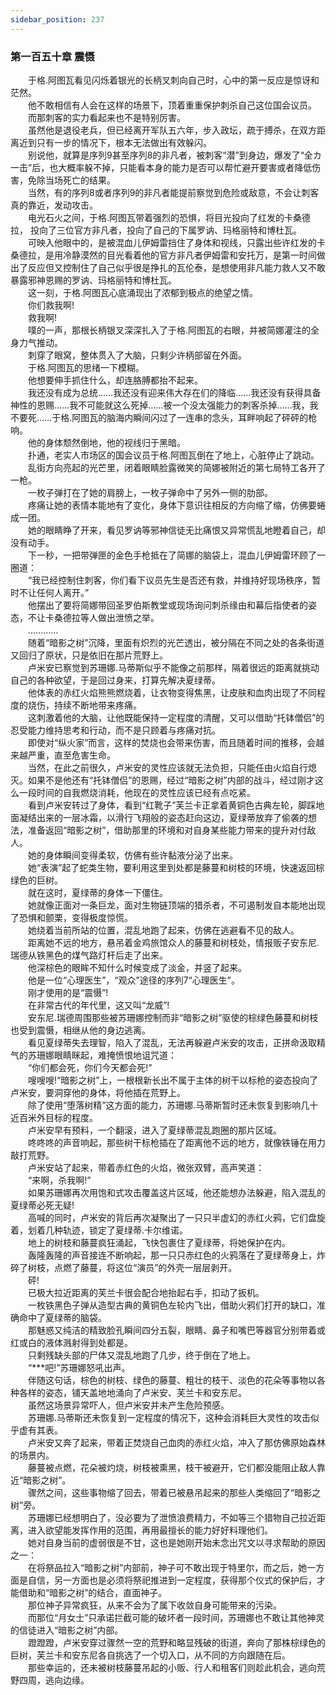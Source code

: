 ```yaml
---
sidebar_position: 237
---
```

### 第一百五十章 震慑  


　　于格.阿图瓦看见闪烁着银光的长柄叉刺向自己时，心中的第一反应是惊讶和茫然。  
　　他不敢相信有人会在这样的场景下，顶着重重保护刺杀自己这位国会议员。  
　　而那刺客的实力看起来也不是特别厉害。  
　　虽然他是退役老兵，但已经离开军队五六年，步入政坛，疏于搏杀，在双方距离近到只有一步的情况下，根本无法做出有效躲闪。  
　　别说他，就算是序列9甚至序列8的非凡者，被刺客“潜”到身边，爆发了“全カ一击”后，也大概率躲不掉，只能看本身的能力是否可以帮忙避开要害或者降低伤害，免除当场死亡的结果。  
　　当然，有的序列8或者序列9的非凡者能提前察觉到危险或敌意，不会让刺客真的靠近，发动攻击。  
　　电光石火之间，于格.阿图瓦带着强烈的恐惧，将目光投向了红发的卡桑德拉， 投向了三位官方非凡者，投向了自己的下属罗讷、玛格丽特和博杜瓦。  
　　可映入他眼中的，是被混血儿伊姆雷挡住了身体和视线，只露出些许红发的卡桑德拉，是用冷静漠然的目光看着他的官方非凡者伊姆雷和安托万，是第一时间做出了反应但又控制住了自己似乎很是挣扎的瓦伦泰，是想使用非凡能力救人又不敢暴露邪神恩赐的罗讷、玛格丽特和博杜瓦。  
　　这一刻，于格.阿图瓦心底涌现出了浓郁到极点的绝望之情。  
　　你们救我啊!  
　　救我啊!  
　　噗的一声，那根长柄银叉深深扎入了于格.阿图瓦的右眼，并被简娜灌注的全身力气推动。  
　　刺穿了眼窝，整体贯入了大脑，只剩少许柄部留在外面。  
　　于格.阿图瓦的思绪一下模糊。  
　　他想要伸手抓住什么，却连胳膊都抬不起来。  
　　我还没有成为总统……我还没有迎来伟大存在们的降临……我还没有获得具备神性的恩赐……我不可能就这么死掉……被一个没太强能力的刺客杀掉……我，我不要死……于格.阿图瓦的脑海内瞬间闪过了一连串的念头，耳畔响起了砰砰的枪响。  
　　他的身体颓然倒地，他的视线归于黑暗。  
　　扑通，老实人市场区的国会议员于格.阿图瓦倒在了地上，心脏停止了跳动。  
　　乱街方向亮起的光芒里，闭着眼睛脸露微笑的简娜被附近的第七局特工各开了一枪。  
　　一枚子弹打在了她的肩膀上，一枚子弹命中了另外一侧的肋部。  
　　疼痛让她的表情本能地有了变化，身体下意识往相反的方向缩了缩，仿佛要蜷成一团。  
　　她的眼睛睁了开来，看见罗讷等邪神信徒无比痛恨又异常慌乱地瞪着自己，却没有动手。  
　　下一秒，一把带弹匣的金色手枪抵在了简娜的脑袋上，混血儿伊姆雷环顾了一圈道：  
　　“我已经控制住刺客，你们看下议员先生是否还有救，并维持好现场秩序，暂时不让任何人离开。”  
　　他摆出了要将简娜带回圣罗伯斯教堂或现场询问刺杀缘由和幕后指使者的姿态，不让卡桑德拉等人做出泄愤之举。  
　　…………  
　　随着“暗影之树”沉降，里面有炽烈的光芒透出，被分隔在不同之处的各条街道又回归了原状，只是依旧在那片荒野上。  
　　卢米安已察觉到苏珊娜.马蒂斯似乎不能像之前那样，隔着很远的距离就挑动自己的各种欲望，于是回过身来，打算先解决夏绿蒂。  
　　他体表的赤红火焰熊熊燃烧着，让衣物变得焦黑，让皮肤和血肉出现了不同程度的烧伤，持续不断地带来疼痛。  
　　这刺激着他的大脑，让他既能保持一定程度的清醒，又可以借助“托钵僧侣”的忍受能力维持思考和行动，而不是只顾着与疼痛对抗。  
　　即使对“纵火家”而言，这样的焚烧也会带来伤害，而且随着时间的推移，会越来越严重，直至危害生命。  
　　当然，在此之前很久，卢米安的灵性应该就无法负担，只能任由火焰自行熄灭。如果不是他还有“托钵僧侣”的恩赐，经过“暗影之树”内部的战斗，经过刚才这么一段时间的自我燃烧消耗，他现在的灵性应该已经有点吃紧。  
　　看到卢米安转过了身体，看到“红靴子”芙兰卡正拿着黄铜色古典左轮，脚踩地面凝结出来的一层冰霜，以滑行飞翔般的姿态赶向这边，夏绿蒂放弃了偷袭的想法，准备返回“暗影之树”，借助那里的环境和对自身某些能力带来的提升对付敌人。  
　　她的身体瞬间变得柔软，仿佛有些许黏液分泌了出来。  
　　她“表演”起了蛇类生物，要利用这里到处都是藤蔓和树枝的环境，快速返回棕绿色的巨树。  
　　就在这时，夏绿蒂的身体一下僵住。  
　　她就像正面对一条巨龙，面对生物链顶端的猎杀者，不可遏制发自本能地出现了恐惧和颤栗，变得极度惊慌。  
　　她绕着当前所站的位置，混乱地跑了起来，仿佛在逃避看不见的敌人。  
　　距离她不远的地方，悬吊着金鸡旅馆众人的藤蔓和树枝处，情报贩子安东尼.瑞德从铁黑色的煤气路灯杆后走了出来。  
　　他深棕色的眼眸不知什么时候变成了淡金，并竖了起来。  
　　他是一位“心理医生”，“观众”途径的序列7“心理医生”。  
　　刚才使用的是“震慑”!  
　　在非常古代的年代里，这又叫“龙威”!  
　　安东尼.瑞德周围那些被苏珊娜控制而非“暗影之树”驱使的棕绿色藤蔓和树枝也受到震慑，相继从他的身边逃离。  
　　看见夏绿蒂失去理智，陷入了混乱，无法再躲避卢米安的攻击，正拼命汲取精气的苏珊娜眼睛眯起，难掩愤恨地诅咒道：  
　　“你们都会死，你们今天都会死!”  
　　嗖嗖嗖!“暗影之树”上，一根根新长出不属于主体的树干以标枪的姿态投向了卢米安，要洞穿他的身体，将他插在荒野上。  
　　除了使用“堕落树精”这方面的能力，苏珊娜.马蒂斯暂时还未恢复到影响几十近百米外目标的程度。  
　　卢米安早有预料，一个翻滚，进入了夏绿蒂混乱跑圈的那片区域。  
　　咚咚咚的声音响起，那些树干标枪插在了距离他不远的地方，就像铁锤在用力敲打荒野。  
　　卢米安站了起来，带着赤红色的火焰，微张双臂，高声笑道：  
　　“来啊，杀我啊!”  
　　如果苏珊娜再次用饱和式攻击覆盖这片区域，他还能想办法躲避，陷入混乱的夏绿蒂必死无疑!  
　　高喊的同时，卢米安的背后再次凝聚出了一只只半虚幻的赤红火鸦，它们盘旋着，划着几种轨迹，锁定了夏绿蒂.卡尔维诺。  
　　地上的树枝和藤蔓疯狂涌起，飞快包裹住了夏绿蒂，将她保护在内。  
　　轰隆轰隆的声音接连不断响起，那一只只赤红色的火鸦落在了夏绿蒂身上，炸碎了树枝，点燃了藤蔓，将这位“演员”的外壳一层层剥开。  
　　砰!  
　　已极大拉近距离的芙兰卡很会配合地抬起右手，扣动了扳机。  
　　一枚铁黑色子弹从造型古典的黄铜色左轮内飞出，借助火鸦们打开的缺口，准确命中了夏绿蒂的脑袋。  
　　那魅惑又纯洁的精致脸孔瞬间四分五裂，眼睛、鼻子和嘴巴等器官分别带着或红或白的液体溅射得到处都是。  
　　只剩残缺头部的尸体又混乱地跑了几步，终于倒在了地上。  
　　“***吧!”苏珊娜怒吼出声。  
　　伴随这句话，棕色的树枝、绿色的藤蔓、粗壮的枝干、淡色的花朵等事物以各种各样的姿态，铺天盖地地涌向了卢米安、芙兰卡和安东尼。  
　　虽然这场景异常吓人，但卢米安并未产生危险预感。  
　　苏珊娜.马蒂斯还未恢复到一定程度的情况下，这种会消耗巨大灵性的攻击似乎虚有其表。  
　　卢米安又奔了起来，带着正焚烧自己血肉的赤红火焰，冲入了那仿佛原始森林的场景内。  
　　藤蔓被点燃，花朵被灼烧，树枝被熏黑，枝干被避开，它们都没能阻止敌人靠近“暗影之树”。  
　　骤然之间，这些事物缩了回去，带着已被悬吊起来的那些人类缩回了“暗影之树”旁。  
　　苏珊娜已经想明白了，没必要为了泄愤浪费精力，不如等三个猎物自己拉近距离，进入欲望能发挥作用的范围，再用最擅长的能力好好料理他们。  
　　她对自身当前的虚弱很是不甘，这也是她刚开始未念出咒文以寻求帮助的原因之一：  
　　在将祭品拉入“暗影之树”内部前，神子可不敢出现于特里尔，而之后，她一方面是自信，另一方面也是必须将祭祀推进到一定程度，获得那个仪式的保护后，才能借助和“暗影之树”的结合，直面神子。  
　　那位神子异常疯狂，从来不会为了属下收敛自身可能带来的污染。  
　　而那位“月女士”只承诺拦截可能的破坏者一段时间，苏珊娜也不敢让其他神灵的信徒进入“暗影之树”内部。  
　　蹬蹬蹬，卢米安穿过骤然一空的荒野和略显残破的街道，奔向了那株棕绿色的巨树，芙兰卡和安东尼各自挑选了一个切入口，从不同的方向跟随在后。  
　　那些幸运的，还未被树枝藤蔓吊起的小贩、行人和租客们则趁此机会，逃向荒野四周，逃向边缘。  
